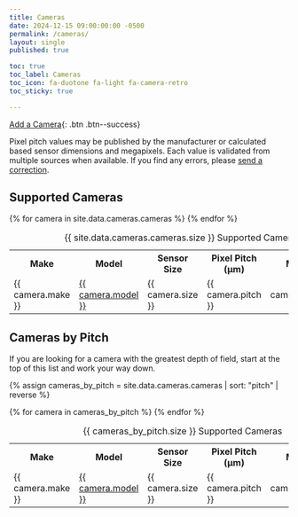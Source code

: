 ```yaml
---
title: Cameras
date: 2024-12-15 09:00:00:00 -0500
permalink: /cameras/
layout: single
published: true

toc: true
toc_label: Cameras
toc_icon: fa-duotone fa-light fa-camera-retro
toc_sticky: true

---
```


<a href="mailto:diff@590.mozmail.com?subject=diffraction.cAm Add a Camera"><i class="fa-duotone fa-light fa-camera-viewfinder"></i> Add a Camera</a>{: .btn .btn--success}

Pixel pitch values may be published by the manufacturer or calculated based sensor dimensions and megapixels. Each value is validated from multiple sources when available. If you find any errors, please <a href="mailto:diff@590.mozmail.com?subject=diffraction.cAm Correction">send a correction</a>.

## Supported Cameras

<table id="supported-cameras">
<caption>{{ site.data.cameras.cameras.size }} Supported Cameras</caption>
<tr>
  <th>Make</th>
  <th>Model</th>
  <th>Sensor Size</th>
  <th>Pixel Pitch (μm)</th>
  <th>Megapixels</th>
</tr>
{% for camera in site.data.cameras.cameras %}
<tr>
  <td>{{ camera.make }}</td>
  <td><a href="/?camera={{ camera.make }} {{ camera.model }}">{{ camera.model }}</a></td>
  <td>{{ camera.size }}</td>
  <td>{{ camera.pitch }}</td>
  <td style="text-align: right;">{{ camera.megapixels }}</td>
</tr>
{% endfor %}
</table>

## Cameras by Pitch

If you are looking for a camera with the greatest depth of field, start at the top of this list and work your way down.

{% assign cameras_by_pitch = site.data.cameras.cameras | sort: "pitch" | reverse %}

<table id="cameras-by-pitch">
<caption>{{ cameras_by_pitch.size }} Supported Cameras</caption>
<tr>
  <th>Make</th>
  <th>Model</th>
  <th>Sensor Size</th>
  <th>Pixel Pitch (μm)</th>
  <th>Megapixels</th>
</tr>
{% for camera in cameras_by_pitch %}
<tr>
  <td>{{ camera.make }}</td>
  <td><a href="/?camera={{ camera.make }} {{ camera.model }}">{{ camera.model }}</a></td>
  <td>{{ camera.size }}</td>
  <td>{{ camera.pitch }}</td>
  <td style="text-align: right;">{{ camera.megapixels }}</td>
</tr>
{% endfor %}
</table>
